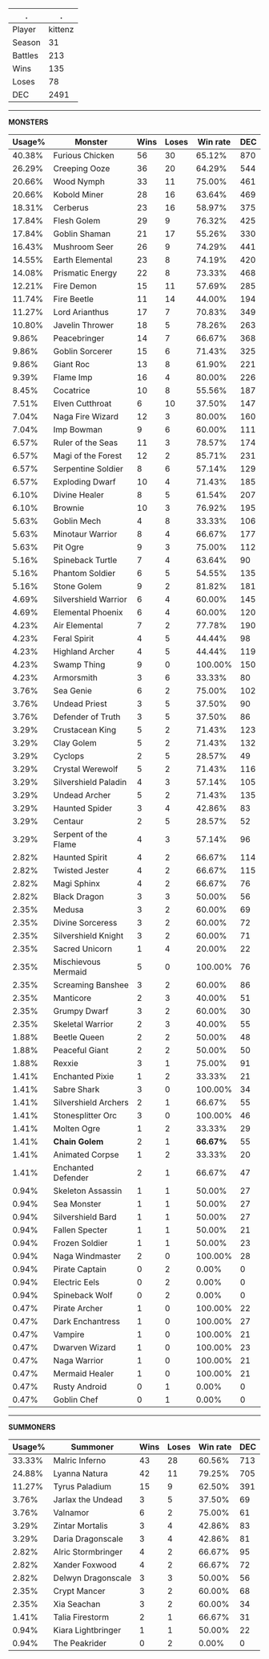 .|.
|-|-
Player|kittenz
Season|31
Battles|213
Wins|135
Loses|78
DEC|2491

---
**MONSTERS**

Usage%|Monster|Wins|Loses|Win rate|DEC|
-|-|-|-|-|-|
40.38%|Furious Chicken|56|30|65.12%|870|
26.29%|Creeping Ooze|36|20|64.29%|544|
20.66%|Wood Nymph|33|11|75.00%|461|
20.66%|Kobold Miner|28|16|63.64%|469|
18.31%|Cerberus|23|16|58.97%|375|
17.84%|Flesh Golem|29|9|76.32%|425|
17.84%|Goblin Shaman|21|17|55.26%|330|
16.43%|Mushroom Seer|26|9|74.29%|441|
14.55%|Earth Elemental|23|8|74.19%|420|
14.08%|Prismatic Energy|22|8|73.33%|468|
12.21%|Fire Demon|15|11|57.69%|285|
11.74%|Fire Beetle|11|14|44.00%|194|
11.27%|Lord Arianthus|17|7|70.83%|349|
10.80%|Javelin Thrower|18|5|78.26%|263|
9.86%|Peacebringer|14|7|66.67%|368|
9.86%|Goblin Sorcerer|15|6|71.43%|325|
9.86%|Giant Roc|13|8|61.90%|221|
9.39%|Flame Imp|16|4|80.00%|226|
8.45%|Cocatrice|10|8|55.56%|187|
7.51%|Elven Cutthroat|6|10|37.50%|147|
7.04%|Naga Fire Wizard|12|3|80.00%|160|
7.04%|Imp Bowman|9|6|60.00%|111|
6.57%|Ruler of the Seas|11|3|78.57%|174|
6.57%|Magi of the Forest|12|2|85.71%|231|
6.57%|Serpentine Soldier|8|6|57.14%|129|
6.57%|Exploding Dwarf|10|4|71.43%|185|
6.10%|Divine Healer|8|5|61.54%|207|
6.10%|Brownie|10|3|76.92%|195|
5.63%|Goblin Mech|4|8|33.33%|106|
5.63%|Minotaur Warrior|8|4|66.67%|177|
5.63%|Pit Ogre|9|3|75.00%|112|
5.16%|Spineback Turtle|7|4|63.64%|90|
5.16%|Phantom Soldier|6|5|54.55%|135|
5.16%|Stone Golem|9|2|81.82%|181|
4.69%|Silvershield Warrior|6|4|60.00%|145|
4.69%|Elemental Phoenix|6|4|60.00%|120|
4.23%|Air Elemental|7|2|77.78%|190|
4.23%|Feral Spirit|4|5|44.44%|98|
4.23%|Highland Archer|4|5|44.44%|119|
4.23%|Swamp Thing|9|0|100.00%|150|
4.23%|Armorsmith|3|6|33.33%|80|
3.76%|Sea Genie|6|2|75.00%|102|
3.76%|Undead Priest|3|5|37.50%|90|
3.76%|Defender of Truth|3|5|37.50%|86|
3.29%|Crustacean King|5|2|71.43%|123|
3.29%|Clay Golem|5|2|71.43%|132|
3.29%|Cyclops|2|5|28.57%|49|
3.29%|Crystal Werewolf|5|2|71.43%|116|
3.29%|Silvershield Paladin|4|3|57.14%|105|
3.29%|Undead Archer|5|2|71.43%|135|
3.29%|Haunted Spider|3|4|42.86%|83|
3.29%|Centaur|2|5|28.57%|52|
3.29%|Serpent of the Flame|4|3|57.14%|96|
2.82%|Haunted Spirit|4|2|66.67%|114|
2.82%|Twisted Jester|4|2|66.67%|115|
2.82%|Magi Sphinx|4|2|66.67%|76|
2.82%|Black Dragon|3|3|50.00%|56|
2.35%|Medusa|3|2|60.00%|69|
2.35%|Divine Sorceress|3|2|60.00%|72|
2.35%|Silvershield Knight|3|2|60.00%|71|
2.35%|Sacred Unicorn|1|4|20.00%|22|
2.35%|Mischievous Mermaid|5|0|100.00%|76|
2.35%|Screaming Banshee|3|2|60.00%|86|
2.35%|Manticore|2|3|40.00%|51|
2.35%|Grumpy Dwarf|3|2|60.00%|30|
2.35%|Skeletal Warrior|2|3|40.00%|55|
1.88%|Beetle Queen|2|2|50.00%|48|
1.88%|Peaceful Giant|2|2|50.00%|50|
1.88%|Rexxie|3|1|75.00%|91|
1.41%|Enchanted Pixie|1|2|33.33%|21|
1.41%|Sabre Shark|3|0|100.00%|34|
1.41%|Silvershield Archers|2|1|66.67%|55|
1.41%|Stonesplitter Orc|3|0|100.00%|46|
1.41%|Molten Ogre|1|2|33.33%|29|
1.41%|**Chain Golem**|2|1|**66.67%**|55|
1.41%|Animated Corpse|1|2|33.33%|20|
1.41%|Enchanted Defender|2|1|66.67%|47|
0.94%|Skeleton Assassin|1|1|50.00%|27|
0.94%|Sea Monster|1|1|50.00%|27|
0.94%|Silvershield Bard|1|1|50.00%|27|
0.94%|Fallen Specter|1|1|50.00%|21|
0.94%|Frozen Soldier|1|1|50.00%|23|
0.94%|Naga Windmaster|2|0|100.00%|28|
0.94%|Pirate Captain|0|2|0.00%|0|
0.94%|Electric Eels|0|2|0.00%|0|
0.94%|Spineback Wolf|0|2|0.00%|0|
0.47%|Pirate Archer|1|0|100.00%|22|
0.47%|Dark Enchantress|1|0|100.00%|27|
0.47%|Vampire|1|0|100.00%|21|
0.47%|Dwarven Wizard|1|0|100.00%|23|
0.47%|Naga Warrior|1|0|100.00%|21|
0.47%|Mermaid Healer|1|0|100.00%|21|
0.47%|Rusty Android|0|1|0.00%|0|
0.47%|Goblin Chef|0|1|0.00%|0|

---
**SUMMONERS**

Usage%|Summoner|Wins|Loses|Win rate|DEC|
-|-|-|-|-|-|
33.33%|Malric Inferno|43|28|60.56%|713|
24.88%|Lyanna Natura|42|11|79.25%|705|
11.27%|Tyrus Paladium|15|9|62.50%|391|
3.76%|Jarlax the Undead|3|5|37.50%|69|
3.76%|Valnamor|6|2|75.00%|61|
3.29%|Zintar Mortalis|3|4|42.86%|83|
3.29%|Daria Dragonscale|3|4|42.86%|81|
2.82%|Alric Stormbringer|4|2|66.67%|95|
2.82%|Xander Foxwood|4|2|66.67%|72|
2.82%|Delwyn Dragonscale|3|3|50.00%|56|
2.35%|Crypt Mancer|3|2|60.00%|68|
2.35%|Xia Seachan|3|2|60.00%|34|
1.41%|Talia Firestorm|2|1|66.67%|31|
0.94%|Kiara Lightbringer|1|1|50.00%|22|
0.94%|The Peakrider|0|2|0.00%|0|
